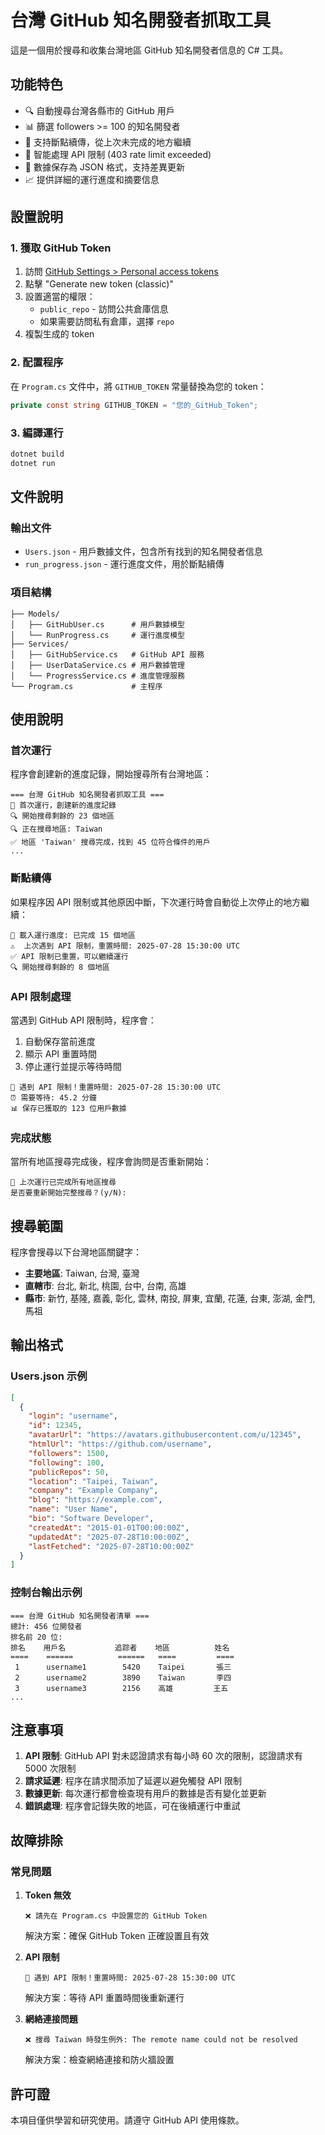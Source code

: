 # 台灣 GitHub 知名開發者抓取工具

這是一個用於搜尋和收集台灣地區 GitHub 知名開發者信息的 C# 工具。

## 功能特色

- 🔍 自動搜尋台灣各縣市的 GitHub 用戶
- 📊 篩選 followers >= 100 的知名開發者
- 💾 支持斷點續傳，從上次未完成的地方繼續
- 🚫 智能處理 API 限制 (403 rate limit exceeded)
- 📁 數據保存為 JSON 格式，支持差異更新
- 📈 提供詳細的運行進度和摘要信息

## 設置說明

### 1. 獲取 GitHub Token

1. 訪問 [GitHub Settings > Personal access tokens](https://github.com/settings/tokens)
2. 點擊 "Generate new token (classic)"
3. 設置適當的權限：
   - `public_repo` - 訪問公共倉庫信息
   - 如果需要訪問私有倉庫，選擇 `repo`
4. 複製生成的 token

### 2. 配置程序

在 `Program.cs` 文件中，將 `GITHUB_TOKEN` 常量替換為您的 token：

```csharp
private const string GITHUB_TOKEN = "您的_GitHub_Token";
```

### 3. 編譯運行

```bash
dotnet build
dotnet run
```

## 文件說明

### 輸出文件

- `Users.json` - 用戶數據文件，包含所有找到的知名開發者信息
- `run_progress.json` - 運行進度文件，用於斷點續傳

### 項目結構

```
├── Models/
│   ├── GitHubUser.cs      # 用戶數據模型
│   └── RunProgress.cs     # 運行進度模型
├── Services/
│   ├── GitHubService.cs   # GitHub API 服務
│   ├── UserDataService.cs # 用戶數據管理
│   └── ProgressService.cs # 進度管理服務
└── Program.cs             # 主程序
```

## 使用說明

### 首次運行
程序會創建新的進度記錄，開始搜尋所有台灣地區：

```
=== 台灣 GitHub 知名開發者抓取工具 ===
📝 首次運行，創建新的進度記錄
🔍 開始搜尋剩餘的 23 個地區
🔍 正在搜尋地區: Taiwan
✅ 地區 'Taiwan' 搜尋完成，找到 45 位符合條件的用戶
...
```

### 斷點續傳
如果程序因 API 限制或其他原因中斷，下次運行時會自動從上次停止的地方繼續：

```
📂 載入運行進度: 已完成 15 個地區
⚠️  上次遇到 API 限制，重置時間: 2025-07-28 15:30:00 UTC
✅ API 限制已重置，可以繼續運行
🔍 開始搜尋剩餘的 8 個地區
```

### API 限制處理
當遇到 GitHub API 限制時，程序會：

1. 自動保存當前進度
2. 顯示 API 重置時間
3. 停止運行並提示等待時間

```
🚫 遇到 API 限制！重置時間: 2025-07-28 15:30:00 UTC
⏰ 需要等待: 45.2 分鐘
📊 保存已獲取的 123 位用戶數據
```

### 完成狀態
當所有地區搜尋完成後，程序會詢問是否重新開始：

```
🎉 上次運行已完成所有地區搜尋
是否要重新開始完整搜尋？(y/N):
```

## 搜尋範圍

程序會搜尋以下台灣地區關鍵字：

- **主要地區**: Taiwan, 台灣, 臺灣
- **直轄市**: 台北, 新北, 桃園, 台中, 台南, 高雄
- **縣市**: 新竹, 基隆, 嘉義, 彰化, 雲林, 南投, 屏東, 宜蘭, 花蓮, 台東, 澎湖, 金門, 馬祖

## 輸出格式

### Users.json 示例
```json
[
  {
    "login": "username",
    "id": 12345,
    "avatarUrl": "https://avatars.githubusercontent.com/u/12345",
    "htmlUrl": "https://github.com/username",
    "followers": 1500,
    "following": 100,
    "publicRepos": 50,
    "location": "Taipei, Taiwan",
    "company": "Example Company",
    "blog": "https://example.com",
    "name": "User Name",
    "bio": "Software Developer",
    "createdAt": "2015-01-01T00:00:00Z",
    "updatedAt": "2025-07-28T10:00:00Z",
    "lastFetched": "2025-07-28T10:00:00Z"
  }
]
```

### 控制台輸出示例
```
=== 台灣 GitHub 知名開發者清單 ===
總計: 456 位開發者
排名前 20 位:
排名    用戶名           追踪者    地區          姓名
====    ======          ======   ====         ====
 1      username1        5420    Taipei       張三
 2      username2        3890    Taiwan       李四
 3      username3        2156    高雄         王五
...
```

## 注意事項

1. **API 限制**: GitHub API 對未認證請求有每小時 60 次的限制，認證請求有 5000 次限制
2. **請求延遲**: 程序在請求間添加了延遲以避免觸發 API 限制
3. **數據更新**: 每次運行都會檢查現有用戶的數據是否有變化並更新
4. **錯誤處理**: 程序會記錄失敗的地區，可在後續運行中重試

## 故障排除

### 常見問題

1. **Token 無效**
   ```
   ❌ 請先在 Program.cs 中設置您的 GitHub Token
   ```
   解決方案：確保 GitHub Token 正確設置且有效

2. **API 限制**
   ```
   🚫 遇到 API 限制！重置時間: 2025-07-28 15:30:00 UTC
   ```
   解決方案：等待 API 重置時間後重新運行

3. **網絡連接問題**
   ```
   ❌ 搜尋 Taiwan 時發生例外: The remote name could not be resolved
   ```
   解決方案：檢查網絡連接和防火牆設置

## 許可證

本項目僅供學習和研究使用。請遵守 GitHub API 使用條款。
